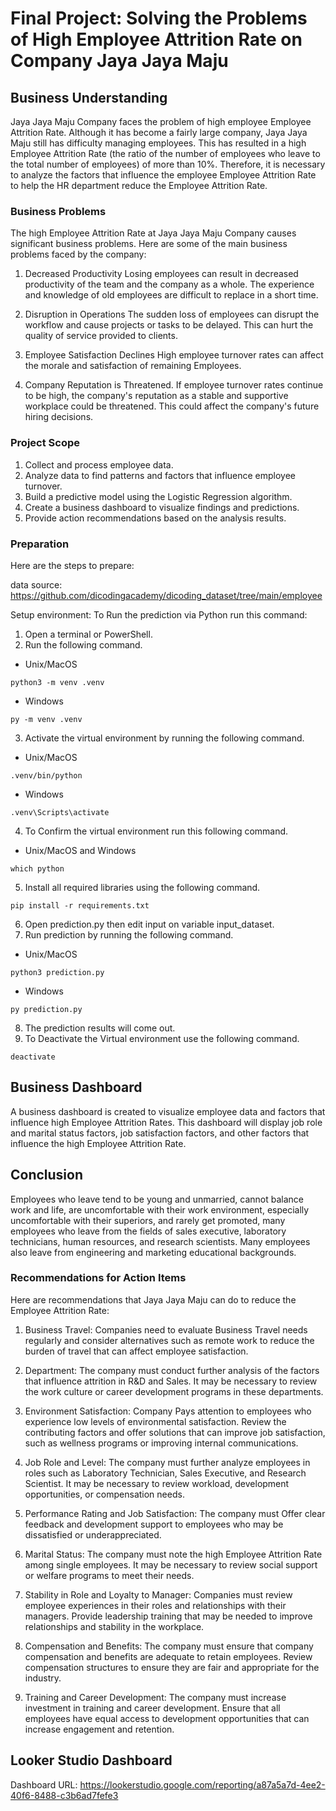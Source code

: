 # Final Project: Solving the Problems of High Employee Attrition Rate on Company Jaya Jaya Maju

## Business Understanding
Jaya Jaya Maju Company faces the problem of high employee Employee Attrition Rate. Although it has become a fairly large company, Jaya Jaya Maju still has difficulty managing employees. This has resulted in a high Employee Attrition Rate (the ratio of the number of employees who leave to the total number of employees) of more than 10%. Therefore, it is necessary to analyze the factors that influence the employee Employee Attrition Rate to help the HR department reduce the Employee Attrition Rate.

### Business Problems
The high Employee Attrition Rate at Jaya Jaya Maju Company causes significant business problems. Here are some of the main business problems faced by the company:

1. Decreased Productivity
Losing employees can result in decreased productivity of the team and the company as a whole. The experience and knowledge of old employees are difficult to replace in a short time.

2. Disruption in Operations
The sudden loss of employees can disrupt the workflow and cause projects or tasks to be delayed. This can hurt the quality of service provided to clients.

3. Employee Satisfaction Declines
High employee turnover rates can affect the morale and satisfaction of remaining Employees.
4. Company Reputation is Threatened.
If employee turnover rates continue to be high, the company's reputation as a stable and supportive workplace could be threatened. This could affect the company's future hiring decisions.

### Project Scope
1. Collect and process employee data.
2. Analyze data to find patterns and factors that influence employee turnover.
3. Build a predictive model using the Logistic Regression algorithm.
4. Create a business dashboard to visualize findings and predictions.
5. Provide action recommendations based on the analysis results.

### Preparation
Here are the steps to prepare:

data source: https://github.com/dicodingacademy/dicoding_dataset/tree/main/employee

Setup environment:
To Run the prediction via Python run this command:

1. Open a terminal or PowerShell.
2. Run the following command.
- Unix/MacOS
```
python3 -m venv .venv
```
- Windows
```
py -m venv .venv
```
3. Activate the virtual environment by running the following command.
- Unix/MacOS
```
.venv/bin/python
```
- Windows
```
.venv\Scripts\activate
```
4. To Confirm the virtual environment run this following command.
- Unix/MacOS and Windows
```
which python
```
5. Install all required libraries using the following command.
```
pip install -r requirements.txt
```
6. Open prediction.py then edit input on variable input_dataset.
7. Run prediction by running the following command.
- Unix/MacOS
```
python3 prediction.py
```
- Windows
```
py prediction.py
```
8. The prediction results will come out.
9. To Deactivate the Virtual environment use the following command.
```
deactivate
```

## Business Dashboard
A business dashboard is created to visualize employee data and factors that influence high Employee Attrition Rates. This dashboard will display job role and marital status factors, job satisfaction factors, and other factors that influence the high Employee Attrition Rate.

## Conclusion
Employees who leave tend to be young and unmarried, cannot balance work and life, are uncomfortable with their work environment, especially uncomfortable with their superiors, and rarely get promoted, many employees who leave from the fields of sales executive, laboratory technicians, human resources, and research scientists. Many employees also leave from engineering and marketing educational backgrounds.

### Recommendations for Action Items
Here are recommendations that Jaya Jaya Maju can do to reduce the Employee Attrition Rate:

1. Business Travel:
Companies need to evaluate Business Travel needs regularly and consider alternatives such as remote work to reduce the burden of travel that can affect employee satisfaction.

2. Department:
The company must conduct further analysis of the factors that influence attrition in R&D and Sales. It may be necessary to review the work culture or career development programs in these departments.

3. Environment Satisfaction:
Company Pays attention to employees who experience low levels of environmental satisfaction. Review the contributing factors and offer solutions that can improve job satisfaction, such as wellness programs
or improving internal communications.

4. Job Role and Level:
The company must further analyze employees in roles such as Laboratory Technician, Sales Executive, and Research Scientist. It may be necessary to review workload, development opportunities, or compensation needs.

5. Performance Rating and Job Satisfaction:
The company must Offer clear feedback and development support to employees who may be dissatisfied or underappreciated.

6. Marital Status:
The company must note the high Employee Attrition Rate among single employees. It may be necessary to review social support or welfare programs to meet their needs.

7. Stability in Role and Loyalty to Manager:
Companies must review employee experiences in their roles and relationships with their managers. Provide leadership training that may be needed to improve relationships and stability in the workplace.

8. Compensation and Benefits:
The company must ensure that company compensation and benefits are adequate to retain employees. Review compensation structures to ensure they are fair and appropriate for the industry.

9. Training and Career Development:
The company must increase investment in training and career development. Ensure that all employees have equal access to development opportunities that can increase engagement and retention.

## Looker Studio Dashboard
Dashboard URL: https://lookerstudio.google.com/reporting/a87a5a7d-4ee2-40f6-8488-c3b6ad7fefe3
